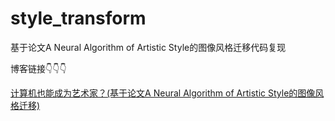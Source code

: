 # style_transform
基于论文A Neural Algorithm of Artistic Style的图像风格迁移代码复现

博客链接👇👇👇

[计算机也能成为艺术家？(基于论文A Neural Algorithm of Artistic Style的图像风格迁移)](https://blog.csdn.net/SESESssss/article/details/120445778?spm=1001.2014.3001.5502)

